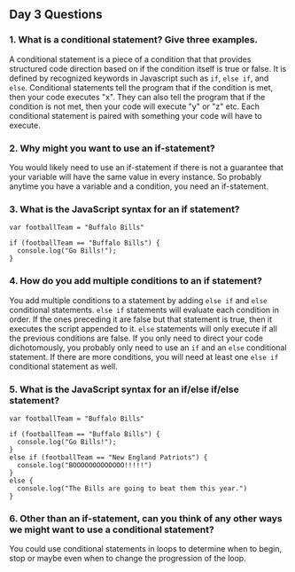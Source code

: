 ## Day 3 Questions

### 1. What is a conditional statement? Give three examples.

A conditional statement is a piece of a condition that that provides structured code direction based on if the condition itself is true or false. It is defined by recognized keywords in Javascript such as `if`, `else if`, and `else`. Conditional statements tell the program that if the condition is met, then your code executes "x". They can also tell the program that if the condition is not met, then your code will execute "y" or "z" etc. Each conditional statement is paired with something your code will have to execute.

### 2. Why might you want to use an if-statement?

You would likely need to use an if-statement if there is not a guarantee that your variable will have the same value in every instance. So probably anytime you have a variable and a condition, you need an if-statement.

### 3. What is the JavaScript syntax for an if statement?

```
var footballTeam = "Buffalo Bills"

if (footballTeam == "Buffalo Bills") {
  console.log("Go Bills!");
}
```

### 4. How do you add multiple conditions to an if statement?

You add multiple conditions to a statement by adding `else if` and `else` conditional statements. `else if` statements will evaluate each condition in order. If the ones preceding it are false but that statement is true, then it executes the script appended to it. `else` statements will only execute if all the previous conditions are false. If you only need to direct your code dichotomously, you probably only need to use an `if` and an `else` conditional statement. If there are more conditions, you will need at least one `else if` conditional statement as well.

### 5. What is the JavaScript syntax for an if/else if/else statement?

```
var footballTeam = "Buffalo Bills"

if (footballTeam == "Buffalo Bills") {
  console.log("Go Bills!");
}
else if (footballTeam == "New England Patriots") {
  console.log("BOOOOOOOOOOOOO!!!!!")
}
else {
  console.log("The Bills are going to beat them this year.")
}
```

### 6. Other than an if-statement, can you think of any other ways we might want to use a conditional statement?

You could use conditional statements in loops to determine when to begin, stop or maybe even when to change the progression of the loop.

